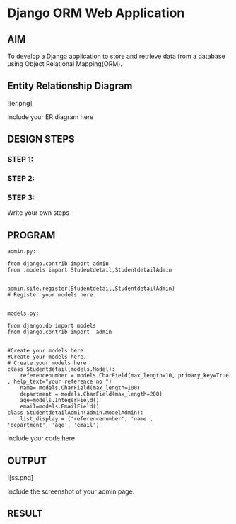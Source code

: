 # Django ORM Web Application

## AIM
To develop a Django application to store and retrieve data from a database using Object Relational Mapping(ORM).

## Entity Relationship Diagram
![er.png]

Include your ER diagram here

## DESIGN STEPS

### STEP 1:

### STEP 2:

### STEP 3:

Write your own steps

## PROGRAM
```
admin.py:

from django.contrib import admin
from .models import Studentdetail,StudentdetailAdmin


admin.site.register(Studentdetail,StudentdetailAdmin)
# Register your models here.


models.py:

from django.db import models
from django.contrib import  admin


#Create your models here.
#Create your models here.
# Create your models here.
class Studentdetail(models.Model):
    referencenumber = models.CharField(max_length=10, primary_key=True , help_text="your reference no ")
    name= models.CharField(max_length=100)
    department = models.CharField(max_length=200)
    age=models.IntegerField()
    email=models.EmailField()
class StudentdetailAdmin(admin.ModelAdmin):
    list_display = ('referencenumber', 'name', 'department', 'age', 'email')
```

Include your code here

## OUTPUT
![ss.png]

Include the screenshot of your admin page.


## RESULT
